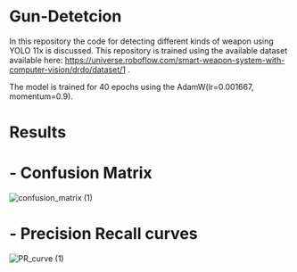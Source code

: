 # Gun-Detetcion
In this repository the code for detecting different kinds of weapon using YOLO 11x is discussed. This repository is trained using the available dataset available here: https://universe.roboflow.com/smart-weapon-system-with-computer-vision/drdo/dataset/1 .

The model is trained for 40 epochs using the AdamW(lr=0.001667, momentum=0.9). 
# Results
# - Confusion Matrix 
![confusion_matrix (1)](https://github.com/user-attachments/assets/34784f07-60b1-4589-8f6c-464c092a8f22)
# - Precision Recall curves
![PR_curve (1)](https://github.com/user-attachments/assets/9a40607d-ef07-4efd-be55-a6b413d14d80)
